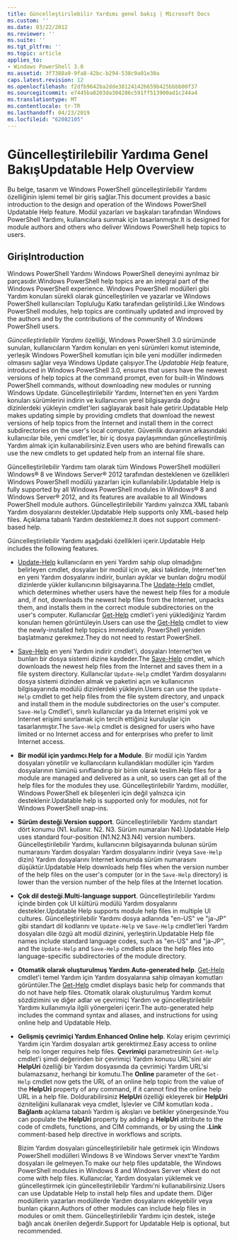```yaml
---
title: Güncelleştirilebilir Yardımı genel bakış | Microsoft Docs
ms.custom: ''
ms.date: 03/22/2012
ms.reviewer: ''
ms.suite: ''
ms.tgt_pltfrm: ''
ms.topic: article
applies_to:
- Windows PowerShell 3.0
ms.assetid: 3f7388a9-9fa8-42bc-b294-538c9a01e30a
caps.latest.revision: 12
ms.openlocfilehash: f2dfb9642ba2dde38124142b659b425bbbb00f37
ms.sourcegitcommit: e7445ba8203da304286c591ff513900ad1c244a4
ms.translationtype: MT
ms.contentlocale: tr-TR
ms.lasthandoff: 04/23/2019
ms.locfileid: "62082105"
---
```

# <a name="updatable-help-overview"></a><span data-ttu-id="cc5db-102">Güncelleştirilebilir Yardıma Genel Bakış</span><span class="sxs-lookup"><span data-stu-id="cc5db-102">Updatable Help Overview</span></span>

<span data-ttu-id="cc5db-103">Bu belge, tasarım ve Windows PowerShell güncelleştirilebilir Yardımı özelliğinin işlemi temel bir giriş sağlar.</span><span class="sxs-lookup"><span data-stu-id="cc5db-103">This document provides a basic introduction to the design and operation of the Windows PowerShell Updatable Help feature.</span></span> <span data-ttu-id="cc5db-104">Modül yazarları ve başkaları tarafından Windows PowerShell Yardımı, kullanıcılara sunmak için tasarlanmıştır.</span><span class="sxs-lookup"><span data-stu-id="cc5db-104">It is designed for module authors and others who deliver Windows PowerShell help topics to users.</span></span>

## <a name="introduction"></a><span data-ttu-id="cc5db-105">Giriş</span><span class="sxs-lookup"><span data-stu-id="cc5db-105">Introduction</span></span>

<span data-ttu-id="cc5db-106">Windows PowerShell Yardımı Windows PowerShell deneyimi ayrılmaz bir parçasıdır.</span><span class="sxs-lookup"><span data-stu-id="cc5db-106">Windows PowerShell help topics are an integral part of the Windows PowerShell experience.</span></span> <span data-ttu-id="cc5db-107">Windows PowerShell modülleri gibi Yardım konuları sürekli olarak güncelleştirilen ve yazarlar ve Windows PowerShell kullanıcıları Topluluğu Katkı tarafından geliştirildi.</span><span class="sxs-lookup"><span data-stu-id="cc5db-107">Like Windows PowerShell modules, help topics are continually updated and improved by the authors and by the contributions of the community of Windows PowerShell users.</span></span>

<span data-ttu-id="cc5db-108">*Güncelleştirilebilir Yardımı* özelliği, Windows PowerShell 3.0 sürümünde sunulan, kullanıcıların Yardım konuları en yeni sürümleri komut isteminde, yerleşik Windows PowerShell komutları için bile yeni modüller indirmeden olmasını sağlar veya Windows Update çalışıyor.</span><span class="sxs-lookup"><span data-stu-id="cc5db-108">The *Updatable Help* feature, introduced in Windows PowerShell 3.0, ensures that users have the newest versions of help topics at the command prompt, even for built-in Windows PowerShell commands, without downloading new modules or running Windows Update.</span></span> <span data-ttu-id="cc5db-109">Güncelleştirilebilir Yardımı, Internet'ten en yeni Yardım konuları sürümlerini indirin ve kullanıcının yerel bilgisayarda doğru dizinlerdeki yükleyin cmdlet'leri sağlayarak basit hale getirir.</span><span class="sxs-lookup"><span data-stu-id="cc5db-109">Updatable Help makes updating simple by providing cmdlets that download the newest versions of help topics from the Internet and install them in the correct subdirectories on the user's local computer.</span></span> <span data-ttu-id="cc5db-110">Güvenlik duvarının arkasındaki kullanıcılar bile, yeni cmdlet'ler, bir iç dosya paylaşımından güncelleştirilmiş Yardım almak için kullanabilirsiniz.</span><span class="sxs-lookup"><span data-stu-id="cc5db-110">Even users who are behind firewalls can use the new cmdlets to get updated help from an internal file share.</span></span>

<span data-ttu-id="cc5db-111">Güncelleştirilebilir Yardımı tam olarak tüm Windows PowerShell modülleri Windows® 8 ve Windows Server® 2012 tarafından desteklenen ve özellikleri Windows PowerShell modülü yazarları için kullanılabilir.</span><span class="sxs-lookup"><span data-stu-id="cc5db-111">Updatable Help is fully supported by all Windows PowerShell modules in Windows® 8 and Windows Server® 2012, and its features are available to all Windows PowerShell module authors.</span></span> <span data-ttu-id="cc5db-112">Güncelleştirilebilir Yardımı yalnızca XML tabanlı Yardım dosyalarını destekler.</span><span class="sxs-lookup"><span data-stu-id="cc5db-112">Updatable Help supports only XML-based help files.</span></span> <span data-ttu-id="cc5db-113">Açıklama tabanlı Yardım desteklemez.</span><span class="sxs-lookup"><span data-stu-id="cc5db-113">It does not support comment-based help.</span></span>

<span data-ttu-id="cc5db-114">Güncelleştirilebilir Yardımı aşağıdaki özellikleri içerir.</span><span class="sxs-lookup"><span data-stu-id="cc5db-114">Updatable Help includes the following features.</span></span>

- <span data-ttu-id="cc5db-115">[Update-Help](/powershell/module/Microsoft.PowerShell.Core/Update-Help) kullanıcıların en yeni Yardım sahip olup olmadığını belirleyen cmdlet, dosyaları bir modül için ve, aksi takdirde, Internet'ten en yeni Yardım dosyalarını indirir, bunları ayıklar ve bunları doğru modül dizinlerde yükler kullanıcının bilgisayarına.</span><span class="sxs-lookup"><span data-stu-id="cc5db-115">The [Update-Help](/powershell/module/Microsoft.PowerShell.Core/Update-Help) cmdlet, which determines whether users have the newest help files for a module and, if not, downloads the newest help files from the Internet, unpacks them, and installs them in the correct module subdirectories on the user's computer.</span></span>
  <span data-ttu-id="cc5db-116">Kullanıcılar [Get-Help](/powershell/module/Microsoft.PowerShell.Core/Get-Help) cmdlet'i yeni yüklediğiniz Yardım konuları hemen görüntüleyin.</span><span class="sxs-lookup"><span data-stu-id="cc5db-116">Users can use the [Get-Help](/powershell/module/Microsoft.PowerShell.Core/Get-Help) cmdlet to view the newly-installed help topics immediately.</span></span>
  <span data-ttu-id="cc5db-117">PowerShell yeniden başlatmanız gerekmez.</span><span class="sxs-lookup"><span data-stu-id="cc5db-117">They do not need to restart PowerShell.</span></span>

- <span data-ttu-id="cc5db-118">[Save-Help](/powershell/module/Microsoft.PowerShell.Core/Save-Help) en yeni Yardım indirir cmdlet'i, dosyaları Internet'ten ve bunları bir dosya sistemi dizine kaydeder.</span><span class="sxs-lookup"><span data-stu-id="cc5db-118">The [Save-Help](/powershell/module/Microsoft.PowerShell.Core/Save-Help) cmdlet, which downloads the newest help files from the Internet and saves them in a file system directory.</span></span> <span data-ttu-id="cc5db-119">Kullanıcılar `Update-Help` cmdlet Yardım dosyalarını dosya sistemi dizinden almak ve paketini açın ve kullanıcının bilgisayarında modülü dizinlerdeki yükleyin.</span><span class="sxs-lookup"><span data-stu-id="cc5db-119">Users can use the `Update-Help` cmdlet to get help files from the file system directory, and unpack and install them in the module subdirectories on the user's computer.</span></span> <span data-ttu-id="cc5db-120">`Save-Help` Cmdlet'i, sınırlı kullanıcılar ya da Internet erişimi yok ve Internet erişimi sınırlamak için tercih ettiğiniz kuruluşlar için tasarlanmıştır.</span><span class="sxs-lookup"><span data-stu-id="cc5db-120">The `Save-Help` cmdlet is designed for users who have limited or no Internet access and for enterprises who prefer to limit Internet access.</span></span>

- <span data-ttu-id="cc5db-121">**Bir modül için yardımcı**.</span><span class="sxs-lookup"><span data-stu-id="cc5db-121">**Help for a Module**.</span></span> <span data-ttu-id="cc5db-122">Bir modül için Yardım dosyaları yönetilir ve kullanıcıların kullandıkları modüller için Yardım dosyalarının tümünü sınıflandırıp bir birim olarak teslim.</span><span class="sxs-lookup"><span data-stu-id="cc5db-122">Help files for a module are managed and delivered as a unit, so users can get all of the help files for the modules they use.</span></span> <span data-ttu-id="cc5db-123">Güncelleştirilebilir Yardımı, modüller, Windows PowerShell ek bileşenleri için değil yalnızca için desteklenir.</span><span class="sxs-lookup"><span data-stu-id="cc5db-123">Updatable help is supported only for modules, not for Windows PowerShell snap-ins.</span></span>

- <span data-ttu-id="cc5db-124">**Sürüm desteği**.</span><span class="sxs-lookup"><span data-stu-id="cc5db-124">**Version support**.</span></span> <span data-ttu-id="cc5db-125">Güncelleştirilebilir Yardımı standart dört konumu (N1. kullanır. N2. N3. Sürüm numaraları N4).</span><span class="sxs-lookup"><span data-stu-id="cc5db-125">Updatable Help uses standard four-position (N1.N2.N3.N4) version numbers.</span></span> <span data-ttu-id="cc5db-126">Güncelleştirilebilir Yardımı, kullanıcının bilgisayarında bulunan sürüm numarasını Yardım dosyaları Yardım dosyalarını indirir (veya `Save-Help` dizin) Yardım dosyalarını Internet konumda sürüm numarasını düşüktür.</span><span class="sxs-lookup"><span data-stu-id="cc5db-126">Updatable Help downloads help files when the version number of the help files on the user's computer (or in the `Save-Help` directory) is lower than the version number of the  help files at the Internet location.</span></span>

- <span data-ttu-id="cc5db-127">**Çok dil desteği**.</span><span class="sxs-lookup"><span data-stu-id="cc5db-127">**Multi-language support**.</span></span> <span data-ttu-id="cc5db-128">Güncelleştirilebilir Yardımı içinde birden çok UI kültürü modülü Yardım dosyalarını destekler.</span><span class="sxs-lookup"><span data-stu-id="cc5db-128">Updatable Help supports module help files in multiple UI cultures.</span></span> <span data-ttu-id="cc5db-129">Güncelleştirilebilir Yardımı dosya adlarında "en-US" ve "ja-JP" gibi standart dil kodlarını ve `Update-Help` ve `Save-Help` cmdlet'leri Yardım dosyaları dile özgü alt modül dizinini, yerleştirin.</span><span class="sxs-lookup"><span data-stu-id="cc5db-129">Updatable Help file names include standard language codes, such as "en-US" and "ja-JP", and the `Update-Help` and `Save-Help` cmdlets place the help files into language-specific subdirectories of the module directory.</span></span>

- <span data-ttu-id="cc5db-130">**Otomatik olarak oluşturulmuş Yardım**.</span><span class="sxs-lookup"><span data-stu-id="cc5db-130">**Auto-generated help**.</span></span> <span data-ttu-id="cc5db-131">[Get-Help](/powershell/module/Microsoft.PowerShell.Core/Get-Help) cmdlet'i temel Yardım için Yardım dosyalarına sahip olmayan komutları görüntüler.</span><span class="sxs-lookup"><span data-stu-id="cc5db-131">The [Get-Help](/powershell/module/Microsoft.PowerShell.Core/Get-Help) cmdlet displays basic help for commands that do not have help files.</span></span> <span data-ttu-id="cc5db-132">Otomatik olarak oluşturulmuş Yardım komut sözdizimini ve diğer adlar ve çevrimiçi Yardım ve güncelleştirilebilir Yardımı kullanımıyla ilgili yönergeleri içerir.</span><span class="sxs-lookup"><span data-stu-id="cc5db-132">The auto-generated help includes the command syntax and aliases, and instructions for using online help and Updatable Help.</span></span>

- <span data-ttu-id="cc5db-133">**Gelişmiş çevrimiçi Yardım**.</span><span class="sxs-lookup"><span data-stu-id="cc5db-133">**Enhanced Online help**.</span></span> <span data-ttu-id="cc5db-134">Kolay erişim çevrimiçi Yardım için Yardım dosyaları artık gerektirmez.</span><span class="sxs-lookup"><span data-stu-id="cc5db-134">Easy access to online help no longer requires help files.</span></span> <span data-ttu-id="cc5db-135">**Çevrimiçi** parametresinin `Get-Help` cmdlet'i şimdi değerinden bir çevrimiçi Yardım konusu URL'sini alır **HelpUri** özelliği bir Yardım dosyasında da çevrimiçi Yardım URL'si bulamazsanız, herhangi bir komutu.</span><span class="sxs-lookup"><span data-stu-id="cc5db-135">The **Online** parameter of the `Get-Help` cmdlet now gets the URL of an online help topic from the value of the **HelpUri** property of any command, if it cannot find the online help URL in a help file.</span></span> <span data-ttu-id="cc5db-136">Doldurabilirsiniz **HelpUri** özelliği ekleyerek bir **HelpUri** özniteliğini kullanarak veya cmdlet, İşlevler ve CIM komutları koda **. Bağlantı** açıklama tabanlı Yardım iş akışları ve betikler yönergesinde.</span><span class="sxs-lookup"><span data-stu-id="cc5db-136">You can populate the **HelpUri** property by adding a **HelpUri** attribute to the code of cmdlets, functions, and CIM commands, or by using the **.Link** comment-based help directive in workflows and scripts.</span></span>

  <span data-ttu-id="cc5db-137">Bizim Yardım dosyaları güncelleştirilebilir hale getirmek için Windows PowerShell modülleri Windows 8 ve Windows Server vnext'te Yardım dosyaları ile gelmeyen.</span><span class="sxs-lookup"><span data-stu-id="cc5db-137">To make our help files updatable, the Windows PowerShell modules in Windows 8 and Windows Server vNext do not come with help files.</span></span> <span data-ttu-id="cc5db-138">Kullanıcılar, Yardım dosyaları yüklemek ve güncelleştirmek için güncelleştirilebilir Yardımı'ni kullanabilirsiniz.</span><span class="sxs-lookup"><span data-stu-id="cc5db-138">Users can use Updatable Help to install help files and update them.</span></span> <span data-ttu-id="cc5db-139">Diğer modüllerin yazarları modüllerde Yardım dosyalarını ekleyebilir veya bunları çıkarın.</span><span class="sxs-lookup"><span data-stu-id="cc5db-139">Authors of other modules can include help files in modules or omit them.</span></span> <span data-ttu-id="cc5db-140">Güncelleştirilebilir Yardımı için destek, isteğe bağlı ancak önerilen değerdir.</span><span class="sxs-lookup"><span data-stu-id="cc5db-140">Support for Updatable Help is optional, but recommended.</span></span>
